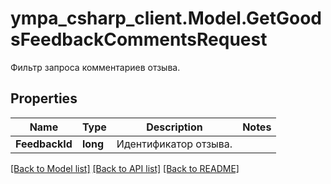 # ympa_csharp_client.Model.GetGoodsFeedbackCommentsRequest
Фильтр запроса комментариев отзыва. 

## Properties

Name | Type | Description | Notes
------------ | ------------- | ------------- | -------------
**FeedbackId** | **long** | Идентификатор отзыва.  | 

[[Back to Model list]](../README.md#documentation-for-models) [[Back to API list]](../README.md#documentation-for-api-endpoints) [[Back to README]](../README.md)

